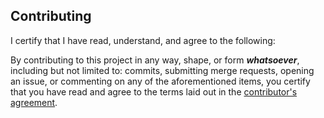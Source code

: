 ## Contributing

I certify that I have read, understand, and agree to the following:

By contributing to this project in any way, shape, or form ***whatsoever***, 
including but not limited to: commits, submitting merge requests, opening an
issue, or commenting on any of the aforementioned items, you certify that you
have read and agree to the terms laid out in the
[contributor's agreement](CONTRIBUTING.md).